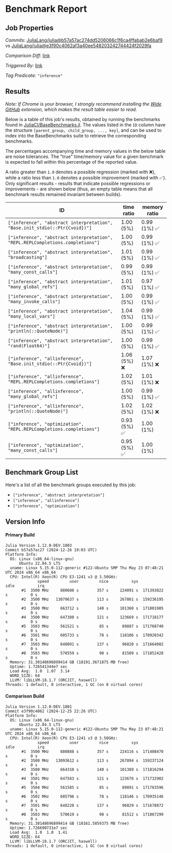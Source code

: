 # Benchmark Report

## Job Properties

*Commits:* [JuliaLang/julia@b57a57ac274dd5206066c1f6ca4ffabab2e6baf9](https://github.com/JuliaLang/julia/commit/b57a57ac274dd5206066c1f6ca4ffabab2e6baf9) vs [JuliaLang/julia@e3f90c4062af3a40ee548203242744424f2029fa](https://github.com/JuliaLang/julia/commit/e3f90c4062af3a40ee548203242744424f2029fa)

*Comparison Diff:* [link](https://github.com/JuliaLang/julia/compare/e3f90c4062af3a40ee548203242744424f2029fa..b57a57ac274dd5206066c1f6ca4ffabab2e6baf9)

*Triggered By:* [link](https://github.com/JuliaLang/julia/pull/56687#issuecomment-2563034332)

*Tag Predicate:* `"inference"`

## Results

*Note: If Chrome is your browser, I strongly recommend installing the [Wide GitHub](https://chrome.google.com/webstore/detail/wide-github/kaalofacklcidaampbokdplbklpeldpj?hl=en)
extension, which makes the result table easier to read.*

Below is a table of this job's results, obtained by running the benchmarks found in
[JuliaCI/BaseBenchmarks.jl](https://github.com/JuliaCI/BaseBenchmarks.jl). The values
listed in the `ID` column have the structure `[parent_group, child_group, ..., key]`,
and can be used to index into the BaseBenchmarks suite to retrieve the corresponding
benchmarks.

The percentages accompanying time and memory values in the below table are noise tolerances. The "true"
time/memory value for a given benchmark is expected to fall within this percentage of the reported value.

A ratio greater than `1.0` denotes a possible regression (marked with :x:), while a ratio less
than `1.0` denotes a possible improvement (marked with :white_check_mark:). Only significant results - results
that indicate possible regressions or improvements - are shown below (thus, an empty table means that all
benchmark results remained invariant between builds).

| ID | time ratio | memory ratio |
|----|------------|--------------|
| `["inference", "abstract interpretation", "Base.init_stdio(::Ptr{Cvoid})"]` | 1.00 (5%)  | 0.99 (1%) :white_check_mark: |
| `["inference", "abstract interpretation", "REPL.REPLCompletions.completions"]` | 1.00 (5%)  | 0.99 (1%) :white_check_mark: |
| `["inference", "abstract interpretation", "broadcasting"]` | 1.01 (5%)  | 0.99 (1%) :white_check_mark: |
| `["inference", "abstract interpretation", "many_const_calls"]` | 0.99 (5%)  | 0.99 (1%) :white_check_mark: |
| `["inference", "abstract interpretation", "many_global_refs"]` | 1.01 (5%)  | 0.97 (1%) :white_check_mark: |
| `["inference", "abstract interpretation", "many_invoke_calls"]` | 1.00 (5%)  | 0.99 (1%) :white_check_mark: |
| `["inference", "abstract interpretation", "many_local_vars"]` | 1.04 (5%)  | 0.99 (1%) :white_check_mark: |
| `["inference", "abstract interpretation", "println(::QuoteNode)"]` | 1.00 (5%)  | 0.99 (1%) :white_check_mark: |
| `["inference", "abstract interpretation", "rand(Float64)"]` | 1.00 (5%)  | 0.99 (1%) :white_check_mark: |
| `["inference", "allinference", "Base.init_stdio(::Ptr{Cvoid})"]` | 1.06 (5%) :x: | 1.07 (1%) :x: |
| `["inference", "allinference", "REPL.REPLCompletions.completions"]` | 1.02 (5%)  | 1.01 (1%) :x: |
| `["inference", "allinference", "many_global_refs"]` | 1.00 (5%)  | 0.99 (1%) :white_check_mark: |
| `["inference", "allinference", "println(::QuoteNode)"]` | 1.02 (5%)  | 1.02 (1%) :x: |
| `["inference", "optimization", "REPL.REPLCompletions.completions"]` | 0.93 (5%) :white_check_mark: | 1.00 (1%)  |
| `["inference", "optimization", "many_const_calls"]` | 0.95 (5%) :white_check_mark: | 1.00 (1%)  |

## Benchmark Group List

Here's a list of all the benchmark groups executed by this job:

- `["inference", "abstract interpretation"]`
- `["inference", "allinference"]`
- `["inference", "optimization"]`

## Version Info

#### Primary Build

```
Julia Version 1.12.0-DEV.1803
Commit b57a57ac27 (2024-12-26 19:03 UTC)
Platform Info:
  OS: Linux (x86_64-linux-gnu)
      Ubuntu 22.04.5 LTS
  uname: Linux 5.15.0-112-generic #122-Ubuntu SMP Thu May 23 07:48:21 UTC 2024 x86_64 x86_64
  CPU: Intel(R) Xeon(R) CPU E3-1241 v3 @ 3.50GHz: 
              speed         user         nice          sys         idle          irq
       #1  3500 MHz     880680 s        357 s     224091 s  171393822 s          0 s
       #2  3500 MHz   13079637 s        113 s     267861 s  159236195 s          0 s
       #3  3500 MHz     663712 s        140 s     101360 s  171801985 s          0 s
       #4  3500 MHz     647380 s        121 s     123669 s  171718177 s          0 s
       #5  3503 MHz     561521 s         85 s      89887 s  171768740 s          0 s
       #6  3501 MHz     605733 s         78 s     118106 s  170920342 s          0 s
       #7  3503 MHz     648091 s        137 s      96820 s  171664082 s          0 s
       #8  3503 MHz     570559 s         90 s      81509 s  171852428 s          0 s
  Memory: 31.30148696899414 GB (18191.3671875 MB free)
  Uptime: 1.726541344e7 sec
  Load Avg:  1.0  1.07  3.14
  WORD_SIZE: 64
  LLVM: libLLVM-18.1.7 (ORCJIT, haswell)
Threads: 1 default, 0 interactive, 1 GC (on 8 virtual cores)

```

#### Comparison Build

```
Julia Version 1.12.0-DEV.1801
Commit e3f90c4062 (2024-12-25 22:26 UTC)
Platform Info:
  OS: Linux (x86_64-linux-gnu)
      Ubuntu 22.04.5 LTS
  uname: Linux 5.15.0-112-generic #122-Ubuntu SMP Thu May 23 07:48:21 UTC 2024 x86_64 x86_64
  CPU: Intel(R) Xeon(R) CPU E3-1241 v3 @ 3.50GHz: 
              speed         user         nice          sys         idle          irq
       #1  3500 MHz     880888 s        357 s     224116 s  171408470 s          0 s
       #2  3500 MHz   13093612 s        113 s     267894 s  159237124 s          0 s
       #3  3500 MHz     664310 s        140 s     101389 s  171816294 s          0 s
       #4  3501 MHz     647583 s        121 s     123676 s  171732902 s          0 s
       #5  3504 MHz     561585 s         85 s      89891 s  171783596 s          0 s
       #6  3502 MHz     605796 s         78 s     118146 s  170935146 s          0 s
       #7  3501 MHz     648228 s        137 s      96829 s  171678872 s          0 s
       #8  3503 MHz     570619 s         90 s      81512 s  171867299 s          0 s
  Memory: 31.30148696899414 GB (18161.5859375 MB free)
  Uptime: 1.726690731e7 sec
  Load Avg:  1.0  1.0  1.41
  WORD_SIZE: 64
  LLVM: libLLVM-18.1.7 (ORCJIT, haswell)
Threads: 1 default, 0 interactive, 1 GC (on 8 virtual cores)

```
